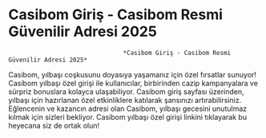 


# Casibom Giriş - Casibom Resmi Güvenilir Adresi 2025

                                    *Casibom Giriş - Casibom Resmi Güvenilir Adresi 2025* 
    
  Casibom, yılbaşı coşkusunu doyasıya yaşamanız için özel fırsatlar sunuyor! Casibom yılbaşı özel girişi ile kullanıcılar, birbirinden cazip kampanyalara ve sürpriz bonuslara kolayca ulaşabiliyor. Casibom giriş sayfası üzerinden, yılbaşı için hazırlanan özel etkinliklere katılarak şansınızı artırabilirsiniz. Eğlencenin ve kazancın adresi olan Casibom, yılbaşı gecesini unutulmaz kılmak için sizleri bekliyor. Casibom yılbaşı özel girişi linkini tıklayarak bu heyecana siz de ortak olun!
